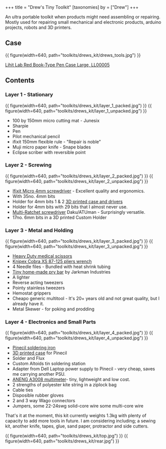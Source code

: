 +++
title = "Drew's Tiny Toolkit"
[taxonomies]
by = ["Drew"]
+++

An ultra portable toolkit when products might need assembling or repairing. Mostly used for repairing small mechanical and electronic products, arduino projects, robots and 3D printers.

## Case

{{ figure(width=640, path="toolkits/drews_kit/drews_tools.jpg") }}

[Lihit Lab Red Book-Type Pen Case Large, LL00005](https://cultpens.com/products/lihit-lab-triple-pen-case)

## Contents

### Layer 1 - Stationary

{{ figure(width=640, path="toolkits/drews_kit/layer_1_packed.jpg") }}
{{ figure(width=640, path="toolkits/drews_kit/layer_1_unpacked.jpg") }}

- 100 by 150mm micro cutting mat - Junesix
- Sharpie
- Pen		
- Pilot mechanical pencil 
- ifixit 150mm flexible rule - "Repair is noble"
- Muji micro paper knife - Snape blades 
- Eclipse scriber with reversible point

### Layer 2 - Screwing

{{ figure(width=640, path="toolkits/drews_kit/layer_2_packed.jpg") }}
{{ figure(width=640, path="toolkits/drews_kit/layer_2_unpacked.jpg") }}

- [Ifixit Micro 4mm screwdriver](@/tools/ifixit_Mako_4mm_Screwdriver_Kit.md) - Excellent quality and ergonomics.
- With 35no. 4mm bits 
- Holder for 4mm bits 1 & 2 [3D printed case and drivers](https://jarkman.co.uk/catalog/fripperies/4mmset.htm)
- Holder for 4mm bits with 29 bits that I almost never use.
- [Multi-Ratchet screwdriver](@/tools/Atuman_R1_Ratchet_Wrench_Screwdriver_Kit.md) Daku/ATUman - Surprisingly versatile.
- 17no. 6mm bits in a 3D printed Custom Holder

### Layer 3 - Metal and Holding

{{ figure(width=640, path="toolkits/drews_kit/layer_3_packed.jpg") }}
{{ figure(width=640, path="toolkits/drews_kit/layer_3_unpacked.jpg") }}

- [Heavy Duty medical scissors](@/tools/Surgimax_tough_cut_scissors.md)
- [Knipex Cobra XS 87-125 pliers wrench](@tools/knipex-xs/index.md)
- 4 Needle files - Bundled with heat shrink tubing
- [Tiny home-made pry bar](@/tools/tiny-prybar.md) by Jarkman Industries
- A lighter
- Reverse acting tweezers
- Pointy stainless tweezers
- Hemostat grippers
- Cheapo generic multitool - It's 20+ years old and not great quality, but I already have it.
- Metal Skewer - for poking and prodding

### Layer 4 - Electronics and Small Parts

{{ figure(width=640, path="toolkits/drews_kit/layer_4_packed.jpg") }}
{{ figure(width=640, path="toolkits/drews_kit/layer_4_unpacked.jpg") }}

- [Pinecil soldering iron](@tools/pinecil-soldering-iron.md)
- [3D printed case](https://www.printables.com/model/188072-pinecil-soldering-iron-tiny-case) for Pinecil
- Solder and Flux
- Custom Altoids tin soldering station
- Adapter from Dell Laptop power supply to Pinecil - very cheap, saves me carrying another PSU.
- [ANENG A3008 multimeter](@/tools/ANENG_A3008_Multimeter.md)- tiny, lightweight and low cost.
- 2 strengths of polyester kite string in a ziplock bag
- Cable ties
- Disposible rubber gloves
- 2 and 3 way Wago connectors
- Jumpers, some 22-24swg solid-core wire some multi-core wire

That's it at the moment, this kit currently weights 1.3kg with plenty of capacity to add more tools in future. I am considering including; a sewing kit, another knife, tapes, glue, sand paper, protractor and side cutters.

{{ figure(width=640, path="toolkits/drews_kit/top.jpg") }}
{{ figure(width=640, path="toolkits/drews_kit/rear.jpg") }}